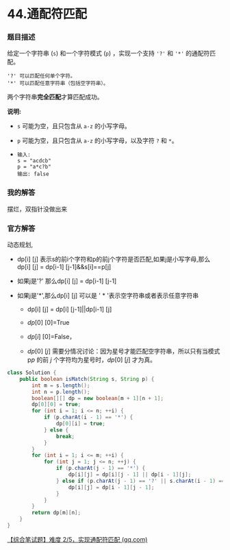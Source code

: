 # 44.通配符匹配

### 题目描述

给定一个字符串 (`s`) 和一个字符模式 (`p`) ，实现一个支持 `'?'` 和 `'*'` 的通配符匹配。

```
'?' 可以匹配任何单个字符。
'*' 可以匹配任意字符串（包括空字符串）。
```

两个字符串**完全匹配**才算匹配成功。

**说明:**

- `s` 可能为空，且只包含从 `a-z` 的小写字母。

- `p` 可能为空，且只包含从 `a-z` 的小写字母，以及字符 `?` 和 `*`。

- ```
  输入:
  s = "acdcb"
  p = "a*c?b"
  输出: false
  ```

### 我的解答

摆烂，双指针没做出来

### 官方解答

动态规划,

- dp[i] [j] 表示s的前i个字符和p的前j个字符是否匹配,如果j是小写字母,那么dp[i] [j] = dp[i-1] [j-1]&&s[i]==p[j]

- 如果j是'?' 那么dp[i] [j] = dp[i-1] [j-1]

- 如果j是'*',那么dp[i] [j] 可以是 ' * '表示空字符串或者表示任意字符串

  - dp[i] [j] = dp[i] [j-1]||dp[i-1] [j] 

  - *dp*[0] [0]=True
  - *dp*[*i*] [0]=False，
  - *dp*[0] [*j*] 需要分情况讨论：因为星号才能匹配空字符串，所以只有当模式 p*p* 的前 *j* 个字符均为星号时，*dp*[0] [*j*] 才为真。

```java
class Solution {
    public boolean isMatch(String s, String p) {
        int m = s.length();
        int n = p.length();
        boolean[][] dp = new boolean[m + 1][n + 1];
        dp[0][0] = true;
        for (int i = 1; i <= n; ++i) {
            if (p.charAt(i - 1) == '*') {
                dp[0][i] = true;
            } else {
                break;
            }
        }
        for (int i = 1; i <= m; ++i) {
            for (int j = 1; j <= n; ++j) {
                if (p.charAt(j - 1) == '*') {
                    dp[i][j] = dp[i][j - 1] || dp[i - 1][j];
                } else if (p.charAt(j - 1) == '?' || s.charAt(i - 1) == p.charAt(j - 1)) {
                    dp[i][j] = dp[i - 1][j - 1];
                }
            }
        }
        return dp[m][n];
    }
}
```

[【综合笔试题】难度 2/5，实现通配符匹配 (qq.com)](https://mp.weixin.qq.com/s?__biz=MzU4NDE3MTEyMA==&mid=2247486774&idx=1&sn=fa57480e10b5a27ccec6b3397e34d110&chksm=fd9ca629caeb2f3fcdc15e43d3f7c924efb81eeac5084bdb03b720c3e6108f4ce3ea9947a5ea&scene=178&cur_album_id=1748759632187047943#rd)
